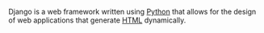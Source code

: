Django is a web framework written using [Python](/Python) that allows for the design of web applications that generate [HTML](/HTML) dynamically.